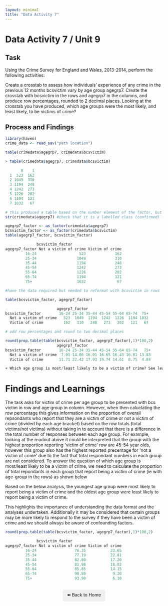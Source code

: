 ```yaml
---
layout: minimal
title: "Data Activity 7"
---
```


# Data Activity 7 / Unit 9

## Task

Using the Crime Survey for England and Wales, 2013-2014, perform the following activities:

Create a crosstab to assess how individuals’ experience of any crime in the previous 12 months bcsvictim vary by age group agegrp7. Create the crosstab with bcsvictim in the rows and agegrp7 in the columns, and produce row percentages, rounded to 2 decimal places.
Looking at the crosstab you have produced, which age groups were the most likely, and least likely, to be victims of crime?

## Process and Findings

```r
library(haven)
crime_data <- read_sav("path location")

table(crimedata$agegrp7, crimedata$bcsvictim)

> table(crimedata$agegrp7, crimedata$bcsvictim)
   
       0    1
  1  523  162
  2 1049  310
  3 1194  248
  4 1242  273
  5 1226  202
  6 1194  121
  7 1032   67

# this produced a table based on the number element of the factor, but to interpret this we need the label.
str(crimedata$agegrp7) #check that it is a labelled class (confirmed) - therefore use as_factor()

agegrp7_factor <- as_factor(crimedata$agegrp7)
bcsvictim_factor <- as_factor(crimedata$bcsvictim)
table(agegrp7_factor, bcsvictim_factor)

              bcsvictim_factor
agegrp7_factor Not a victim of crime Victim of crime
         16-24                   523             162
         25-34                  1049             310
         35-44                  1194             248
         45-54                  1242             273
         55-64                  1226             202
         65-74                  1194             121
         75+                    1032              67

#have the data required but needed to reformat with bcsvictim in rows

table(bcsvictim_factor, agegrp7_factor)

                       agegrp7_factor
bcsvictim_factor        16-24 25-34 35-44 45-54 55-64 65-74  75+
  Not a victim of crime   523  1049  1194  1242  1226  1194 1032
  Victim of crime         162   310   248   273   202   121   67

# add row percentages and round to two decimal places

round(prop.table(table(bcsvictim_factor, agegrp7_factor),1)*100,2)
                       agegrp7_factor
bcsvictim_factor        16-24 25-34 35-44 45-54 55-64 65-74   75+
  Not a victim of crime  7.01 14.06 16.01 16.65 16.43 16.01 13.83
  Victim of crime       11.71 22.42 17.93 19.74 14.61  8.75  4.84

¤ Which age group is most/least likely to be a victim of crime? See learnings. 


```
# Findings and Learnings
The task asks for victim of crime per age group to be presented with bcs victim in row and age group in column.  However, when then caluclating the row percentage this gives information on the proportion of overall repsondants who report that they are a victim of crime or not a victim of crime (divided by each age bracket) based on the row totals (total victims/not victims) without taking in to account that there is a difference in the total number of responses between each age group.  For example, looking at the readout above it could be interpreted that the group with the highest proportion reporting 'victim of crime' row are 45-54 year olds, however this group also has the highest reported precentage for 'not a victim of crime' due to the fact that total respondant numbers in each group are not considered.
To answer the question of which age group is most/least likely to be a victim of crime, we need to calculate the proportion of total repondants in each group that report being a victim of crime (ie with age-group in the rows) as shown below

Based on the below analysis, the youngest age group were most likely to report being a victim of crime and the oldest age group were least likely to report being a victim of crime.

This highlights the importance of understanding the data format and the analyses undertaken.  Additionally it may be considered that certain groups may be more likely to respond to the survey if they have been a victim of crime and we should always be aware of confounding factors.  

```r
round(prop.table(table(bcsvictim_factor, agegrp7_factor),1)*100,2)

              bcsvictim_factor
agegrp7_factor Not a victim of crime Victim of crime
         16-24                 76.35           23.65
         25-34                 77.19           22.81
         35-44                 82.80           17.20
         45-54                 81.98           18.02
         55-64                 85.85           14.15
         65-74                 90.80            9.20
         75+                   93.90            6.10


```

<p style="text-align: center; margin-top: 2em;">
  <a href="../index.html" style="text-decoration: none; background: #f0f0f0; padding: 0.5em 1em; border-radius: 5px; display: inline-block;">
    ⬅️ Back to Home
  </a>
</p>
